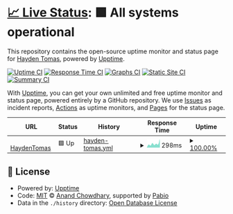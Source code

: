 # [📈 Live Status](https://demo.upptime.js.org): <!--live status--> **🟩 All systems operational**

This repository contains the open-source uptime monitor and status page for [Hayden Tomas](https://haydentomas.co.uk), powered by [Upptime](https://github.com/upptime/upptime).

[![Uptime CI](https://github.com/haydentomas/uptime/workflows/Uptime%20CI/badge.svg)](https://github.com/haydentomas/uptime/actions?query=workflow%3A%22Uptime+CI%22)
[![Response Time CI](https://github.com/haydentomas/uptime/workflows/Response%20Time%20CI/badge.svg)](https://github.com/haydentomas/uptime/actions?query=workflow%3A%22Response+Time+CI%22)
[![Graphs CI](https://github.com/haydentomas/uptime/workflows/Graphs%20CI/badge.svg)](https://github.com/haydentomas/uptime/actions?query=workflow%3A%22Graphs+CI%22)
[![Static Site CI](https://github.com/haydentomas/uptime/workflows/Static%20Site%20CI/badge.svg)](https://github.com/haydentomas/uptime/actions?query=workflow%3A%22Static+Site+CI%22)
[![Summary CI](https://github.com/haydentomas/uptime/workflows/Summary%20CI/badge.svg)](https://github.com/haydentomas/uptime/actions?query=workflow%3A%22Summary+CI%22)

With [Upptime](https://upptime.js.org), you can get your own unlimited and free uptime monitor and status page, powered entirely by a GitHub repository. We use [Issues](https://github.com/haydentomas/uptime/issues) as incident reports, [Actions](https://github.com/haydentomas/uptime/actions) as uptime monitors, and [Pages](https://demo.upptime.js.org) for the status page.

<!--start: status pages-->
<!-- This summary is generated by Upptime (https://github.com/upptime/upptime) -->
<!-- Do not edit this manually, your changes will be overwritten -->
<!-- prettier-ignore -->
| URL | Status | History | Response Time | Uptime |
| --- | ------ | ------- | ------------- | ------ |
| <img alt="" src="https://icons.duckduckgo.com/ip3/www.haydentomas.co.uk.ico" height="13"> [HaydenTomas](https://www.haydentomas.co.uk) | 🟩 Up | [hayden-tomas.yml](https://github.com/haydentomas/uptime/commits/HEAD/history/hayden-tomas.yml) | <details><summary><img alt="Response time graph" src="./graphs/hayden-tomas/response-time-week.png" height="20"> 298ms</summary><br><a href="https://uptime.haydentomas.co.uk/history/hayden-tomas"><img alt="Response time 319" src="https://img.shields.io/endpoint?url=https%3A%2F%2Fraw.githubusercontent.com%2Fhaydentomas%2Fuptime%2FHEAD%2Fapi%2Fhayden-tomas%2Fresponse-time.json"></a><br><a href="https://uptime.haydentomas.co.uk/history/hayden-tomas"><img alt="24-hour response time 175" src="https://img.shields.io/endpoint?url=https%3A%2F%2Fraw.githubusercontent.com%2Fhaydentomas%2Fuptime%2FHEAD%2Fapi%2Fhayden-tomas%2Fresponse-time-day.json"></a><br><a href="https://uptime.haydentomas.co.uk/history/hayden-tomas"><img alt="7-day response time 298" src="https://img.shields.io/endpoint?url=https%3A%2F%2Fraw.githubusercontent.com%2Fhaydentomas%2Fuptime%2FHEAD%2Fapi%2Fhayden-tomas%2Fresponse-time-week.json"></a><br><a href="https://uptime.haydentomas.co.uk/history/hayden-tomas"><img alt="30-day response time 260" src="https://img.shields.io/endpoint?url=https%3A%2F%2Fraw.githubusercontent.com%2Fhaydentomas%2Fuptime%2FHEAD%2Fapi%2Fhayden-tomas%2Fresponse-time-month.json"></a><br><a href="https://uptime.haydentomas.co.uk/history/hayden-tomas"><img alt="1-year response time 319" src="https://img.shields.io/endpoint?url=https%3A%2F%2Fraw.githubusercontent.com%2Fhaydentomas%2Fuptime%2FHEAD%2Fapi%2Fhayden-tomas%2Fresponse-time-year.json"></a></details> | <details><summary><a href="https://uptime.haydentomas.co.uk/history/hayden-tomas">100.00%</a></summary><a href="https://uptime.haydentomas.co.uk/history/hayden-tomas"><img alt="All-time uptime 100.00%" src="https://img.shields.io/endpoint?url=https%3A%2F%2Fraw.githubusercontent.com%2Fhaydentomas%2Fuptime%2FHEAD%2Fapi%2Fhayden-tomas%2Fuptime.json"></a><br><a href="https://uptime.haydentomas.co.uk/history/hayden-tomas"><img alt="24-hour uptime 100.00%" src="https://img.shields.io/endpoint?url=https%3A%2F%2Fraw.githubusercontent.com%2Fhaydentomas%2Fuptime%2FHEAD%2Fapi%2Fhayden-tomas%2Fuptime-day.json"></a><br><a href="https://uptime.haydentomas.co.uk/history/hayden-tomas"><img alt="7-day uptime 100.00%" src="https://img.shields.io/endpoint?url=https%3A%2F%2Fraw.githubusercontent.com%2Fhaydentomas%2Fuptime%2FHEAD%2Fapi%2Fhayden-tomas%2Fuptime-week.json"></a><br><a href="https://uptime.haydentomas.co.uk/history/hayden-tomas"><img alt="30-day uptime 100.00%" src="https://img.shields.io/endpoint?url=https%3A%2F%2Fraw.githubusercontent.com%2Fhaydentomas%2Fuptime%2FHEAD%2Fapi%2Fhayden-tomas%2Fuptime-month.json"></a><br><a href="https://uptime.haydentomas.co.uk/history/hayden-tomas"><img alt="1-year uptime 100.00%" src="https://img.shields.io/endpoint?url=https%3A%2F%2Fraw.githubusercontent.com%2Fhaydentomas%2Fuptime%2FHEAD%2Fapi%2Fhayden-tomas%2Fuptime-year.json"></a></details>

<!--end: status pages-->

## 📄 License

- Powered by: [Upptime](https://github.com/upptime/upptime)
- Code: [MIT](./LICENSE) © [Anand Chowdhary](https://anandchowdhary.com), supported by [Pabio](https://pabio.com)
- Data in the `./history` directory: [Open Database License](https://opendatacommons.org/licenses/odbl/1-0/)

